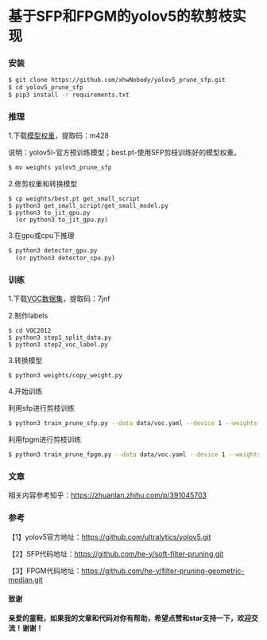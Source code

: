# 基于SFP和FPGM的yolov5的软剪枝实现

### 安装

```sh
$ git clone https://github.com/xhwNobody/yolov5_prune_sfp.git
$ cd yolov5_prune_sfp
$ pip3 install -r requirements.txt
```

### 推理

1.下载[模型权重](https://pan.baidu.com/s/16xHcdYqagctedT2DjLBtCw)，提取码：m428

说明：yolov5l-官方预训练模型；best.pt-使用SFP剪枝训练好的模型权重。

```sh
$ mv weights yolov5_prune_sfp
```

2.修剪权重和转换模型

```shell
$ cp weights/best.pt get_small_script
$ python3 get_small_script/get_small_model.py
$ python3 to_jit_gpu.py
  (or python3 to_jit_gpu.py)
```

3.在gpu或cpu下推理

```sh
$ python3 detector_gpu.py 
  (or python3 detector_cpu.py)
```

### 训练

1.下载[VOC数据集](https://pan.baidu.com/s/12ncD6qfj8WsGotmB8vlm7g)，提取码：7jnf 

2.制作labels

```shell
$ cd VOC2012
$ python3 step1_split_data.py
$ python3 step2_voc_label.py
```

3.转换模型

```
$ python3 weights/copy_weight.py
```

4.开始训练

利用sfp进行剪枝训练

```sh
$ python3 train_prune_sfp.py --data data/voc.yaml --device 1 --weights weights/pretrained.pt --hyp data/hyp.finetune.yaml
```

利用fpgm进行剪枝训练

```sh
$ python3 train_prune_fpgm.py --data data/voc.yaml --device 1 --weights weights/pretrained.pt --hyp data/hyp.finetune.yaml
```

### 文章

相关内容参考知乎：https://zhuanlan.zhihu.com/p/391045703

### 参考

【1】yolov5官方地址：https://github.com/ultralytics/yolov5.git

【2】SFP代码地址：https://github.com/he-y/soft-filter-pruning.git

【3】FPGM代码地址：https://github.com/he-y/filter-pruning-geometric-median.git

#### 致谢

**亲爱的童鞋，如果我的文章和代码对你有帮助，希望点赞和star支持一下，欢迎交流！谢谢！**